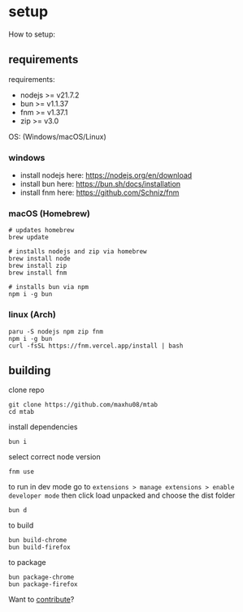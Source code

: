 # setup

How to setup:

## requirements

requirements:

- nodejs >= v21.7.2
- bun >= v1.1.37
- fnm >= v1.37.1
- zip >= v3.0

OS: (Windows/macOS/Linux)

### windows

- install nodejs here: https://nodejs.org/en/download
- install bun here: https://bun.sh/docs/installation
- install fnm here: https://github.com/Schniz/fnm

### macOS (Homebrew)

```shell
# updates homebrew
brew update

# installs nodejs and zip via homebrew
brew install node
brew install zip
brew install fnm

# installs bun via npm
npm i -g bun
```

### linux (Arch)

```shell
paru -S nodejs npm zip fnm
npm i -g bun
curl -fsSL https://fnm.vercel.app/install | bash
```

## building

clone repo

```shell
git clone https://github.com/maxhu08/mtab
cd mtab
```

install dependencies

```shell
bun i
```

select correct node version

```shell
fnm use
```

to run in dev mode
go to `extensions > manage extensions > enable developer mode`
then click load unpacked and choose the dist folder

```shell
bun d
```

to build

```shell
bun build-chrome
bun build-firefox
```

to package

```shell
bun package-chrome
bun package-firefox
```

Want to [contribute](./CONTRIBUTING.md)?
